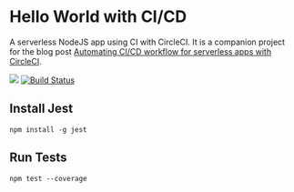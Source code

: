 # Hello World with CI/CD

A serverless NodeJS app using CI with CircleCI. It is a companion project for the blog post [Automating CI/CD workflow for serverless apps with CircleCI](https://serverless.com/blog/ci-cd-workflow-serverless-apps-with-circleci/).

![](https://circleci.com/gh/rupakg/hello-world-ci.svg?style=shield&circle-token=:circle-token)
[![Build Status](http://ec2-35-170-243-199.compute-1.amazonaws.com/jenkins/job/hello-world-ci/badge/icon)](http://ec2-35-170-243-199.compute-1.amazonaws.com/jenkins/job/hello-world-ci/)

## Install Jest

``` npm install -g jest ```

## Run Tests

``` npm test --coverage ```
